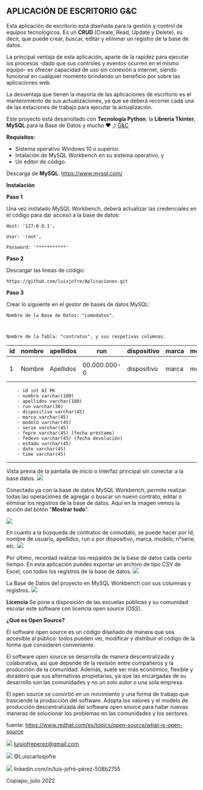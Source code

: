 ##  **APLICACIÓN DE ESCRITORIO G&C**

Esta aplicación de escritorio está diseñada para la gestión y control de equipos tecnológicos. Es un **CRUD** (Create, Read, Update y Delete), es decir, que puede crear, buscar, editar y eliminar un registro de la base de datos.

La principal ventaja de esta aplicación, aparte de la rapidez para ejecutar los procesos -dado que sus controles y eventos ocurren en el mismo equipo- es ofrecer capacidad de uso sin conexión a internet, siendo funcional en cualquier momento brindando un beneficio por sobre las aplicaciones web.

La desventaja que tienen la mayoría de las aplicaciones de escritorio es el mantenimiento de sus actualizaciones, ya que se deberá recorrer cada una de las estaciones de trabajo para ejecutar la actualización.

Este proyecto está desarrollado con **Tecnología Python**, la **Librería Tkinter**, **MySQL** para la Base de Datos y mucho ❤️ ;) [G&C](https://github.com/luisjofre/Aplicaciones/commit/bfb31584cfbf26680bf5ae060c8a66bc70f1d9dd "G&C")

**Requisitos:**
- Sistema operativo Windows 10 o superior.
- Intalación de MySQL Workbench en su sistema operativo, y
- Un editor de código.

Descarga de **MySQL**:  https://www.mysql.com/

**Instalación**

**Paso 1**

Una vez instalado MySQL Workbench, deberá actualizar las credenciales en el código para dar acceso a la base de datos:

	Host: '127.0.0.1',

	User: 'root',

	Password: '***********'

**Paso 2**

Descargar las líneas de código:

	https://github.com/luisjofre/Aplicaciones.git


**Paso 3**

Crear lo siguiente en el gestor de bases de datos MySQL:


	Nombre de la Base de Datos: "comodatos".
	
	

	Nombre de la Tabla: "contratos", y sus respetivas columnas.
	

id	| nombre	|apellidos	|run		|dispositivo|marca	|modelo	|serie	     |fepre	|fedevo    |estado  |date      |time    |
--------|---------------|---------------|---------------|-----------|-----------|-------|------------|----------|----------|--------|----------|--------|
1	|	Nombre  |      Apellidos|   00.000.000-0|dispositivo|      marca| modelo|000000000000|00-00-0000|00-00-0000|  estado|00-00-0000|00:00:00|

		- id int AI PK
		- nombre varchar(100)
		- apellidos varchar(100)
		- run varchar(30)
		- dispositivo varchar(45)
		- marca varchar(45)
		- modelo varchar(45)
		- serie varchar(45)
		- fepre varchar(45) (fecha préstamo)
		- fedevo varchar(45) (fecha devolución)
		- estado varchar(45)
		- date varchar(45)
		- time varchar(45)
****

Vista previa de la pantalla de inicio o interfaz principal sin conectar a la base datos.
![](https://i.postimg.cc/8cKC0ccp/Captura1.png)

Conectado ya con la base de datos MySQL Workbench, permite realizar todas las operaciones de agregar o buscar un nuevo contrato, editar o eliminar los registros de la base de datos. Aquí en la imagen vemos la acción del botón "**Mostrar todo**".

![](https://i.postimg.cc/Wp6YJrqL/Captura2.png)

En cuanto a la búsqueda de contratos de comodato, se puede hacer por Id, nombre de usuario, apellidos, run o por dispositivo, marca, modelo, n°serie, etc.
![](https://i.postimg.cc/D0yrGSRn/Captura3.png)

Por último, recordad realizar los respaldos de la base de datos cada cierto tiempo. En esta aplicación puedes exportar un archivo de tipo CSV de Excel, con todos los registros de la base de datos.
![](https://i.postimg.cc/t4HgvKCV/Captura4.png)

La Base de Datos del proyecto en MySQL Workbench con sus columnas y registros.
![](https://i.postimg.cc/CxQwT9wN/Captura5.png)

**Licencia**
Se pone a disposición de las escuelas públicas y su comunidad escolar este software con licencia open source (OSS).

**¿Qué es Open  Source?**

El software open source es un código diseñado de manera que sea accesible al público: todos pueden ver, modificar y distribuir el código de la forma que consideren conveniente.

El software open source se desarrolla de manera descentralizada y colaborativa, así que depende de la revisión entre compañeros y la producción de la comunidad. Además, suele ser más económico, flexible y duradero que sus alternativas propietarias, ya que las encargadas de su desarrollo son las comunidades y no un solo autor o una sola empresa.

El open source se convirtió en un movimiento y una forma de trabajo que trasciende la producción del software. Adopta los valores y el modelo de producción descentralizada del software open source para hallar nuevas maneras de solucionar los problemas en las comunidades y los sectores.

fuente: https://www.redhat.com/es/topics/open-source/what-is-open-source


  ![](https://i.postimg.cc/25j6WsS4/Gmail.png)  luisjofreperez@gmail.com

![](https://i.postimg.cc/2SD3kbp9/Twitter.png)  @Luiscarlosjofre

![](https://i.postimg.cc/sg4xvjsj/LinkedIn.png)  linkedin.com/in/luis-jofré-pérez-508b2755

Copiapo, julio 2022

